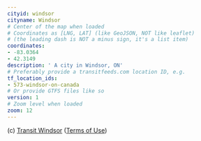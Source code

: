 ```yaml
---
cityid: windsor
cityname: Windsor
# Center of the map when loaded
# Coordinates as [LNG, LAT] (like GeoJSON, NOT like leaflet)
# (the leading dash is NOT a minus sign, it's a list item)
coordinates:
- -83.0364
- 42.3149
description: ' A city in Windsor, ON'
# Preferably provide a transitfeeds.com location ID, e.g.
tf_location_ids:
- 573-windsor-on-canada
# Or provide GTFS files like so
version: 1
# Zoom level when loaded
zoom: 12
---
```


(c) [Transit Windsor](http://www.citywindsor.ca/residents/transitwindsor/Pages/Transit-Windsor.aspx)
([Terms of Use](http://www.citywindsor.ca/opendata/Documents/OpenDataTermsofUse.pdf))
